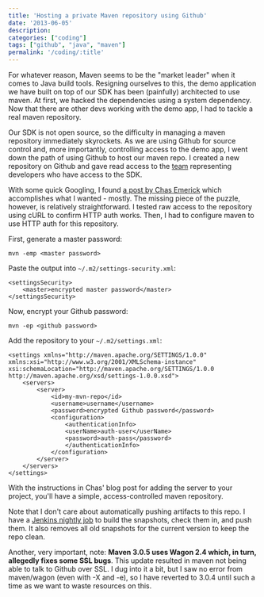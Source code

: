 ```yaml
---
title: 'Hosting a private Maven repository using Github'
date: '2013-06-05'
description:
categories: ["coding"]
tags: ["github", "java", "maven"]
permalink: '/coding/:title'
---
```

For whatever reason, Maven seems to be the "market leader" when it comes to Java build tools. Resigning ourselves to this, the demo application we have built on top of our SDK has been (painfully) architected to use maven. At first, we hacked the dependencies using a system dependency. Now that there are other devs working with the demo app, I had to tackle a real maven repository.

Our SDK is not open source, so the difficulty in managing a maven repository immediately skyrockets. As we are using Github for source control and, more importantly, controlling access to the demo app, I went down the path of using Github to host our maven repo. I created a new repository on Github and gave read access to the [team][1] representing developers who have access to the SDK.

With some quick Googling, I found [a post by Chas Emerick][2] which accomplishes what I wanted - mostly. The missing piece of the puzzle, however, is relatively straightforward. I tested raw access to the repository using cURL to confirm HTTP auth works. Then, I had to configure maven to use HTTP auth for this repository.

First, generate a master password:

	mvn -emp <master password>

Paste the output into `~/.m2/settings-security.xml`:

	<settingsSecurity>
		<master>encrypted master password</master>
	</settingsSecurity>

Now, encrypt your Github password:

	mvn -ep <github password>
    
Add the repository to your `~/.m2/settings.xml`:

	<settings xmlns="http://maven.apache.org/SETTINGS/1.0.0"
	xmlns:xsi="http://www.w3.org/2001/XMLSchema-instance"
	xsi:schemaLocation="http://maven.apache.org/SETTINGS/1.0.0
	http://maven.apache.org/xsd/settings-1.0.0.xsd">
		<servers>
			<server>
				<id>my-mvn-repo</id>
				<username>username</username>
				<password>encrypted Github password</password>
				<configuration>
					<authenticationInfo>
					<userName>auth-user</userName>
					<password>auth-pass</password>
					</authenticationInfo>
				</configuration>
			</server>
		</servers>
	</settings>

With the instructions in Chas' blog post for adding the server to your project, you'll have a simple, access-controlled maven repository.

Note that I don't care about automatically pushing artifacts to this repo. I have a [Jenkins nightly job][3] to build the snapshots, check them in, and push them. It also removes all old snapshots for the current version to keep the repo clean.

Another, very important, note: **Maven 3.0.5 uses Wagon 2.4 which, in turn, allegedly fixes some SSL bugs**. This update resulted in maven not being able to talk to Github over SSL. I dug into it a bit, but I saw no error from maven/wagon (even with -X and -e), so I have reverted to 3.0.4 until such a time as we want to waste resources on this.

 [1]: https://help.github.com/articles/how-do-i-set-up-a-team
 [2]: http://cemerick.com/2010/08/24/hosting-maven-repos-on-github/
 [3]: http://jenkins-ci.org/
